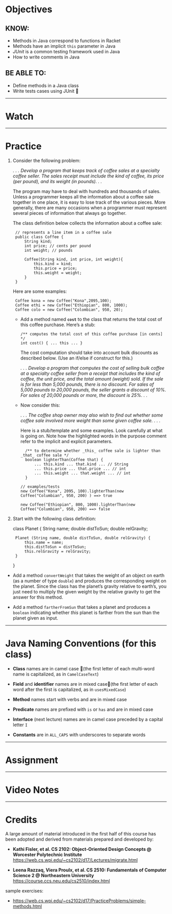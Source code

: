 
# Objectives

## KNOW:
- Methods in Java correspond to functions in Racket
- Methods have an implicit `this` parameter in Java 
- *JUnit* is a common testing framework used in Java
- How to write comments in Java

## BE ABLE TO:
- Define methods in a Java class
- Write tests cases using JUnit

---
# Watch



--- 
# Practice

1. Consider the following problem:

    *. . . Develop a program that keeps track of coffee sales at a specialty coffee seller. The sales receipt must include the kind of coffee, its price (per pound), and its weight (in pounds). . .*

    The program may have to deal with hundreds and thousands of sales. Unless a programmer keeps all the information about a coffee sale together in one place, it is easy to lose track of the various pieces. More generally, there are many occasions when a programmer must represent several pieces of information that always go together.

    The class definition below collects the information about a coffee sale:

        // represents a line item in a coffee sale
        public class Coffee {
            String kind;
            int price; // cents per pound
            int weight; // pounds
            
            Coffee(String kind, int price, int weight){
                this.kind = kind;
                this.price = price;
                this.weight = weight;
            }
        }

    Here are some examples:

        Coffee kona = new Coffee("Kona",2095,100);
        Coffee ethi = new Coffee("Ethiopian", 800, 1000);
        Coffee colo = new Coffee("Colombian", 950, 20);

    - Add a method named **`cost`** to the class that returns the total cost of this coffee purchase. Here’s a stub:    

          /** computes the total cost of this coffee purchase [in cents] */
          int cost() { ... this ... } 

      The cost computation should take into account bulk discounts as described below. (Use an if/else if construct for this.)

        *. . . Develop a program that computes the cost of selling bulk coffee at a specialty coffee seller from a receipt that includes the kind of coffee, the unit price, and the total amount (weight) sold. If the sale is for less than 5,000 pounds, there is no discount. For sales of 5,000 pounds to 20,000 pounds, the seller grants a discount of 10%. For sales of 20,000 pounds or more, the discount is 25%. . .*

    - Now consider this:

      *. . . The coffee shop owner may also wish to find out whether some coffee sale involved more weight than some given coffee sale. . . .*

        Here is a stub/template and some examples. Look carefully at what is going on. Note how the highlighted words in the purpose comment refer to the implicit and explicit parameters.

            /** to determine whether _this_ coffee sale is lighter than _that_ coffee sale */
            boolean lighterThan(Coffee that) {
                ... this.kind ... that.kind ... // String 
                ... this.price ... that.price ... // int
                ... this.weight ... that.weight ... // int
            }

          // examples/tests
          new Coffee("Kona", 2095, 100).lighterThan(new Coffee("Columbian", 950, 200) ) ==> true 

          new Coffee("Ethiopian", 800, 1000).lighterThan(new Coffee("Columbian", 950, 200) ==> false




1. Start with the following class definition:

    class Planet {
        String name;
        double distToSun;
        double relGravity;
        
        Planet (String name, double distToSun, double relGravity) {
            this.name = name;
            this.distToSun = distToSun;
            this.relGravity = relGravity;
        }  
    }

- Add a method `convertWeight` that takes the weight of an object on earth (as a number of type `double`) and produces the corresponding weight on the planet. Since the class has the planet’s gravity relative to earth’s, you just need to multiply the given weight by the relative gravity to get the answer for this method.

- Add a method `fartherFromSun` that takes a planet and produces a `boolean` indicating whether *this* planet is farther from the sun than the planet given as input.


--- 
# Java Naming Conventions (for this class)

- **Class** names are in camel case (the first letter of each multi-word name is capitalized, as in `CamelCaseText`)

- **Field** and **identifier** names are in mixed case(the first letter of each word after the first is capitalized, as in `usesMixedCase`)
  
- **Method** names start with verbs and are in mixed case
  
- **Predicate** names are prefixed with `is` or `has` and are in mixed case
  
- **Interface** (next lecture) names are in camel case preceded by a capital letter `I`
  
- **Constants** are in `ALL_CAPS` with underscores to separate words


---
# Assignment



---
# Video Notes




---
# Credits

A large amount of material introduced in the first half of this course has been adopted and derived from materials prepared and developed by:

- **Kathi Fisler, et al. CS 2102: Object-Oriented Design Concepts @ Worcester Polytechnic Institute**
https://web.cs.wpi.edu/~cs2102/d17/Lectures/migrate.html

- **Leena Razzaq, Viera Proulx, et al. CS 2510: Fundamentals of Computer Science 2 @ Northeastern University**
https://course.ccs.neu.edu/cs2510/index.html


sample exercises:
- https://web.cs.wpi.edu/~cs2102/d17/PracticeProblems/simple-methods.html
